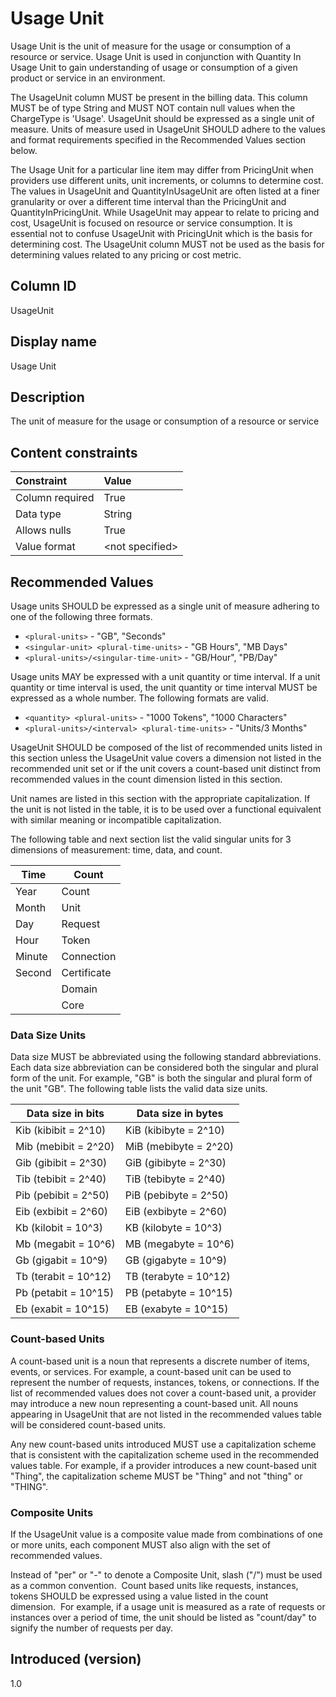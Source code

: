 # Usage Unit

Usage Unit is the unit of measure for the usage or consumption of a resource or service. Usage Unit is used in conjunction with Quantity In Usage Unit to gain understanding of usage or consumption of a given product or service in an environment.

The UsageUnit column MUST be present in the billing data. This column MUST be of type String and MUST NOT contain null values when the ChargeType is 'Usage'. UsageUnit should be expressed as a single unit of measure.  Units of measure used in UsageUnit SHOULD adhere to the values and format requirements specified in the Recommended Values section below.

The Usage Unit for a particular line item may differ from PricingUnit when providers use different units, unit increments, or columns to determine cost. The values in UsageUnit and QuantityInUsageUnit are often listed at a finer granularity or over a different time interval than the PricingUnit and QuantityInPricingUnit. While UsageUnit may appear to relate to pricing and cost, UsageUnit is focused on resource or service consumption.  It is essential not to confuse UsageUnit with PricingUnit which is the basis for determining cost. The UsageUnit column MUST not be used as the basis for determining values related to any pricing or cost metric.

## Column ID

UsageUnit

## Display name

Usage Unit

## Description

The unit of measure for the usage or consumption of a resource or service

## Content constraints

|    Constraint   |      Value      |
|:----------------|:----------------|
| Column required | True            |
| Data type       | String          |
| Allows nulls    | True            |
| Value format    | \<not specified> |

## Recommended Values

Usage units SHOULD be expressed as a single unit of measure adhering to one of the following three formats.

* `<plural-units>` - "GB", "Seconds"
* `<singular-unit> <plural-time-units>` - "GB Hours", "MB Days"
* `<plural-units>/<singular-time-unit>` - "GB/Hour", "PB/Day"

Usage units MAY be expressed with a unit quantity or time interval.  If a unit quantity or time interval is used, the unit quantity or time interval MUST be expressed as a whole number.  The following formats are valid.

* `<quantity> <plural-units>` - "1000 Tokens", "1000 Characters"
* `<plural-units>/<interval> <plural-time-units>` - "Units/3 Months"

UsageUnit SHOULD be composed of the list of recommended units listed in this section unless the UsageUnit value covers a dimension not listed in the recommended unit set or if the unit covers a count-based unit distinct from recommended values in the count dimension listed in this section.  

Unit names are listed in this section with the appropriate capitalization.  If the unit is not listed in the table, it is to be used over a functional equivalent with similar meaning or incompatible capitalization.  

The following table and next section list the valid singular units for 3 dimensions of measurement: time, data, and count.  

| Time         | Count        |
|--------------|--------------|
| Year         | Count        |
| Month        | Unit         |
| Day          | Request      |
| Hour         | Token        |
| Minute       | Connection   |
| Second       | Certificate  |
|              | Domain       |
|              | Core         |

### Data Size Units

Data size MUST be abbreviated using the following standard abbreviations.  Each data size abbreviation can be considered both the singular and plural form of the unit.  For example, "GB" is both the singular and plural form of the unit "GB".  The following table lists the valid data size units.

| Data size in bits    | Data size in bytes    |
| -------------------- | --------------------- |
| Kib (kibibit = 2^10) | KiB (kibibyte = 2^10) |
| Mib (mebibit = 2^20) | MiB (mebibyte = 2^20) |
| Gib (gibibit = 2^30) | GiB (gibibyte = 2^30) |
| Tib (tebibit = 2^40) | TiB (tebibyte = 2^40) |
| Pib (pebibit = 2^50) | PiB (pebibyte = 2^50) |
| Eib (exbibit = 2^60) | EiB (exbibyte = 2^60) |
| Kb (kilobit = 10^3)  | KB (kilobyte = 10^3)  |
| Mb (megabit = 10^6)  | MB (megabyte = 10^6)  |
| Gb (gigabit = 10^9)  | GB (gigabyte = 10^9)  |
| Tb (terabit = 10^12) | TB (terabyte = 10^12) |
| Pb (petabit = 10^15) | PB (petabyte = 10^15) |
| Eb (exabit = 10^15)  | EB (exabyte = 10^15)  |

### Count-based Units

A count-based unit is a noun that represents a discrete number of items, events, or services.  For example, a count-based unit can be used to represent the number of requests, instances, tokens, or connections.  If the list of recommended values does not cover a count-based unit, a provider may introduce a new noun representing a count-based unit.  All nouns appearing in UsageUnit that are not listed in the recommended values table will be considered count-based units.  

Any new count-based units introduced MUST use a capitalization scheme that is consistent with the capitalization scheme used in the recommended values table.  For example, if a provider introduces a new count-based unit "Thing", the capitalization scheme MUST be "Thing" and not "thing" or "THING".

### Composite Units

If the UsageUnit value is a composite value made from combinations of one or more units, each component MUST also align with the set of recommended values.

Instead of "per" or "-" to denote a Composite Unit, slash ("/") must be used as a common convention.  Count based units like requests, instances, tokens SHOULD be expressed using a value listed in the count dimension.  For example, if a usage unit is measured as a rate of requests or instances over a period of time, the unit should be listed as "count/day" to signify the number of requests per day.

## Introduced (version)

1.0
